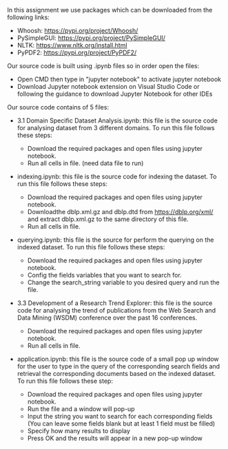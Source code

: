 In this assignment we use packages which can be downloaded from the following links:
- Whoosh: https://pypi.org/project/Whoosh/
- PySimpleGUI: https://pypi.org/project/PySimpleGUI/
- NLTK: https://www.nltk.org/install.html
- PyPDF2: https://pypi.org/project/PyPDF2/

Our source code is built using .ipynb files so in order open the files:
- Open CMD then type in "jupyter notebook" to activate jupyter notebook
- Download Jupyter notebook extension on Visual Studio Code or following the guidance to download Jupyter Notebook for other IDEs

Our source code contains of 5 files:

- 3.1 Domain Specific Dataset Analysis.ipynb: this file is the source code for analysing dataset from 3 different domains. To run this file follows these steps:
	+ Download the required packages and open files using jupyter notebook.
	+ Run all cells in file. (need data file to run)

- indexing.ipynb: this file is the source code for indexing the dataset. To run this file follows these steps:
	+ Download the required packages and open files using jupyter notebook.
	+ Downloadthe dblp.xml.gz and dblp.dtd from https://dblp.org/xml/ and extract dblp.xml.gz to the same directory of this file.
	+ Run all cells in file.

- querying.ipynb: this file is the source for perform the querying on the indexed dataset. To run this file follows these steps:
	+ Download the required packages and open files using jupyter notebook.
	+ Config the fields variables that you want to search for.
	+ Change the search_string variable to you desired query and run the file.

- 3.3 Development of a Research Trend Explorer: this file is the source code for analysing the trend of publications from the Web Search and Data Mining (WSDM) conference over the past 16 conferences.
	+ Download the required packages and open files using jupyter notebook.
	+ Run all cells in file.

- application.ipynb: this file is the source code of a small pop up window for the user to type in the query of the corresponding search fields and retrieval the corresponding documents based on the indexed dataset. To run this file follows these step:
	+ Download the required packages and open files using jupyter notebook.
	+ Run the file and a window will pop-up
	+ Input the string you want to search for each corresponding fields (You can leave some fields blank but at least 1 field must
	be filled)
	+ Specify how many results to display
	+ Press OK and the results will appear in a new pop-up window